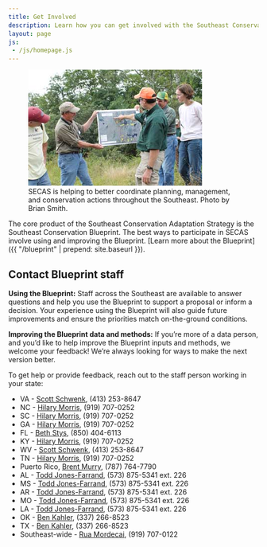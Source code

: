 ```yaml
---
title: Get Involved
description: Learn how you can get involved with the Southeast Conservation Adaptation Strategy (SECAS)
layout: page
js:
 - /js/homepage.js
---
```


<figure class="image-right">
  <img src="./images/people-working.jpg" alt="Biologists in the field gather around a map."/>
  <figcaption>SECAS is helping to better coordinate planning, management, and conservation actions throughout the Southeast. Photo by Brian Smith.</figcaption>
</figure>

The core product of the Southeast Conservation Adaptation Strategy is the Southeast Conservation Blueprint. The best ways to participate in SECAS involve using and improving the Blueprint. [Learn more about the Blueprint]({{ "/blueprint" | prepend: site.baseurl }}).

## Contact Blueprint staff

**Using the Blueprint:** Staff across the Southeast are available to answer questions and help you use the Blueprint to support a proposal or inform a decision. Your experience using the Blueprint will also guide future improvements and ensure the priorities match on-the-ground conditions.

**Improving the Blueprint data and methods:** If you’re more of a data person, and you’d like to help improve the Blueprint inputs and methods, we welcome your feedback! We’re always looking for ways to make the next version better.

To get help or provide feedback, reach out to the staff person working in your state:

- VA - [Scott Schwenk](mailto:william_schwenk@fws.gov), (413) 253-8647
- NC - [Hilary Morris](mailto:hilary_morris@fws.gov), (919) 707-0252
- SC - [Hilary Morris](mailto:hilary_morris@fws.gov), (919) 707-0252
- GA - [Hilary Morris](mailto:hilary_morris@fws.gov), (919) 707-0252
- FL - [Beth Stys](mailto:beth.stys@myfwc.com), (850) 404-6113
- KY - [Hilary Morris](mailto:hilary_morris@fws.gov), (919) 707-0252
- WV - [Scott Schwenk](mailto:william_schwenk@fws.gov), (413) 253-8647
- TN - [Hilary Morris](mailto:hilary_morris@fws.gov), (919) 707-0252
- Puerto Rico, [Brent Murry](mailto:brent_murry@fws.gov), (787) 764-7790
- AL - [Todd Jones-Farrand](mailto:david_jones-farrand@fws.gov), (573) 875-5341 ext. 226
- MS - [Todd Jones-Farrand](mailto:david_jones-farrand@fws.gov), (573) 875-5341 ext. 226
- AR - [Todd Jones-Farrand](mailto:david_jones-farrand@fws.gov), (573) 875-5341 ext. 226
- MO - [Todd Jones-Farrand](mailto:david_jones-farrand@fws.gov), (573) 875-5341 ext. 226
- LA - [Todd Jones-Farrand](mailto:david_jones-farrand@fws.gov), (573) 875-5341 ext. 226
- OK - [Ben Kahler](mailto:benjamin_kahler@fws.gov), (337) 266-8523
- TX - [Ben Kahler](mailto:benjamin_kahler@fws.gov), (337) 266-8523
- Southeast-wide - [Rua Mordecai](mailto:rua_mordecai@fws.gov), (919) 707-0122
